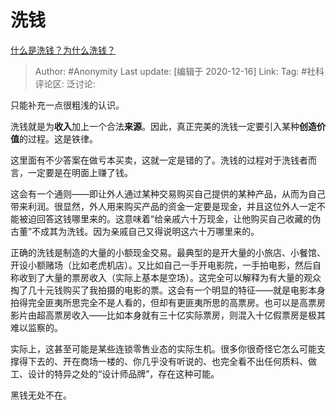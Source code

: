 # 洗钱
[什么是洗钱？为什么洗钱？](https://www.zhihu.com/question/19976358/answer/613485645)

> Author: #Anonymity
> Last update: [编辑于 2020-12-16]
> Link:
> Tag: #社科
> 评论区:
> 泛讨论:

只能补充一点很粗浅的认识。

洗钱就是为**收入**加上一个合法**来源**。因此，真正完美的洗钱一定要引入某种**创造价值**的过程。这是铁律。

这里面有不少答案在做亏本买卖，这就一定是错的了。洗钱的过程对于洗钱者而言，一定要是在明面上赚了钱。

这会有一个通则——即让外人通过某种交易购买自己提供的某种产品，从而为自己带来利润。很显然，外人用来购买产品的资金一定要是现金，并且这位外人一定不能被迫回答这钱哪里来的。这意味着“给亲戚六十万现金，让他购买自己收藏的伪古董”不成其为洗钱。因为亲戚自己又得说明这六十万哪里来的。

正确的洗钱是制造的大量的小额现金交易。最典型的是开大量的小旅店、小餐馆、开设小额赌场（比如老虎机店）。又比如自己一手开电影院，一手拍电影，然后自称收到了大量的票房收入（实际上基本是空场）。这完全可以解释为有大量的观众掏了几十元钱购买了我拍摄的电影的票。这会有一个明显的特征——就是电影本身拍得完全匪夷所思完全不是人看的，但却有更匪夷所思的高票房。也可以是高票房影片由超高票房收入——比如本身就有三十亿实际票房，则混入十亿假票房是极其难以监察的。

实际上，这甚至可能是某些连锁零售业态的实际生机。很多你很奇怪它怎么可能支撑得下去的、开在商场一楼的、你几乎没有听说的、也完全看不出任何质料、做工、设计的特异之处的“设计师品牌”，存在这种可能。

黑钱无处不在。
